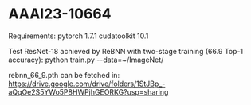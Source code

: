 # AAAI23-10664
Requirements: pytorch 1.7.1 cudatoolkit 10.1

Test ResNet-18 achieved by ReBNN with two-stage training (66.9 Top-1 accuracy):
python train.py --data=~/ImageNet/

rebnn_66_9.pth can be fetched in:
https://drive.google.com/drive/folders/1StJBp_-aQqOe2S5YWo5P8HWPjhGEORKG?usp=sharing
